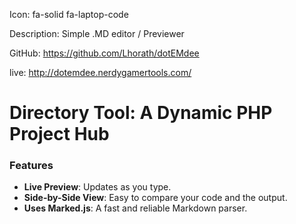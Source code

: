 Icon: fa-solid fa-laptop-code

Description: Simple .MD editor / Previewer

GitHub: https://github.com/Lhorath/dotEMdee

live: http://dotemdee.nerdygamertools.com/

# Directory Tool: A Dynamic PHP Project Hub

### Features
- **Live Preview**: Updates as you type.
- **Side-by-Side View**: Easy to compare your code and the output.
- **Uses Marked.js**: A fast and reliable Markdown parser.
